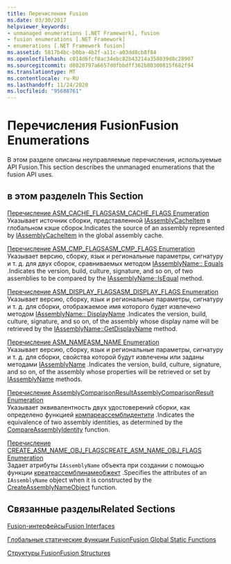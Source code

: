 ```yaml
---
title: Перечисления Fusion
ms.date: 03/30/2017
helpviewer_keywords:
- unmanaged enumerations [.NET Framework], fusion
- fusion enumerations [.NET Framework]
- enumerations [.NET Framework fusion]
ms.assetid: 5817b4bc-b0ba-4b2f-a11c-a03dd8cb8f84
ms.openlocfilehash: c014d6fcf8ac34ebc82b43214a358039d8c28907
ms.sourcegitcommit: d8020797a6657d0fbbdff362b80300815f682f94
ms.translationtype: MT
ms.contentlocale: ru-RU
ms.lasthandoff: 11/24/2020
ms.locfileid: "95688761"
---
```

# <a name="fusion-enumerations"></a><span data-ttu-id="4e098-102">Перечисления Fusion</span><span class="sxs-lookup"><span data-stu-id="4e098-102">Fusion Enumerations</span></span>

<span data-ttu-id="4e098-103">В этом разделе описаны неуправляемые перечисления, используемые API Fusion.</span><span class="sxs-lookup"><span data-stu-id="4e098-103">This section describes the unmanaged enumerations that the fusion API uses.</span></span>  
  
## <a name="in-this-section"></a><span data-ttu-id="4e098-104">в этом разделе</span><span class="sxs-lookup"><span data-stu-id="4e098-104">In This Section</span></span>  

 [<span data-ttu-id="4e098-105">Перечисление ASM_CACHE_FLAGS</span><span class="sxs-lookup"><span data-stu-id="4e098-105">ASM_CACHE_FLAGS Enumeration</span></span>](asm-cache-flags-enumeration.md)  
 <span data-ttu-id="4e098-106">Указывает источник сборки, представленной [IAssemblyCacheItem](iassemblycacheitem-interface.md) в глобальном кэше сборок.</span><span class="sxs-lookup"><span data-stu-id="4e098-106">Indicates the source of an assembly represented by [IAssemblyCacheItem](iassemblycacheitem-interface.md) in the global assembly cache.</span></span>  
  
 [<span data-ttu-id="4e098-107">Перечисление ASM_CMP_FLAGS</span><span class="sxs-lookup"><span data-stu-id="4e098-107">ASM_CMP_FLAGS Enumeration</span></span>](asm-cmp-flags-enumeration.md)  
 <span data-ttu-id="4e098-108">Указывает версию, сборку, язык и региональные параметры, сигнатуру и т. д. для двух сборок, сравниваемых методом [IAssemblyName:: Equals](iassemblyname-isequal-method.md) .</span><span class="sxs-lookup"><span data-stu-id="4e098-108">Indicates the version, build, culture, signature, and so on, of two assemblies to be compared by the [IAssemblyName::IsEqual](iassemblyname-isequal-method.md) method.</span></span>  
  
 [<span data-ttu-id="4e098-109">Перечисление ASM_DISPLAY_FLAGS</span><span class="sxs-lookup"><span data-stu-id="4e098-109">ASM_DISPLAY_FLAGS Enumeration</span></span>](asm-display-flags-enumeration.md)  
 <span data-ttu-id="4e098-110">Указывает версию, сборку, язык и региональные параметры, сигнатуру и т. д. для сборки, отображаемое имя которого будет извлечено методом [IAssemblyName:: DisplayName](iassemblyname-getdisplayname-method.md) .</span><span class="sxs-lookup"><span data-stu-id="4e098-110">Indicates the version, build, culture, signature, and so on, of the assembly whose display name will be retrieved by the [IAssemblyName::GetDisplayName](iassemblyname-getdisplayname-method.md) method.</span></span>  
  
 [<span data-ttu-id="4e098-111">Перечисление ASM_NAME</span><span class="sxs-lookup"><span data-stu-id="4e098-111">ASM_NAME Enumeration</span></span>](asm-name-enumeration.md)  
 <span data-ttu-id="4e098-112">Указывает версию, сборку, язык и региональные параметры, сигнатуру и т. д. для сборки, свойства которой будут извлечены или заданы методами [IAssemblyName](iassemblyname-interface.md) .</span><span class="sxs-lookup"><span data-stu-id="4e098-112">Indicates the version, build, culture, signature, and so on, of the assembly whose properties will be retrieved or set by [IAssemblyName](iassemblyname-interface.md) methods.</span></span>  
  
 [<span data-ttu-id="4e098-113">Перечисление AssemblyComparisonResult</span><span class="sxs-lookup"><span data-stu-id="4e098-113">AssemblyComparisonResult Enumeration</span></span>](assemblycomparisonresult-enumeration.md)  
 <span data-ttu-id="4e098-114">Указывает эквивалентность двух удостоверений сборки, как определено функцией [компареассемблидентити](compareassemblyidentity-function.md) .</span><span class="sxs-lookup"><span data-stu-id="4e098-114">Indicates the equivalence of two assembly identities, as determined by the [CompareAssemblyIdentity](compareassemblyidentity-function.md) function.</span></span>  
  
 [<span data-ttu-id="4e098-115">Перечисление CREATE_ASM_NAME_OBJ_FLAGS</span><span class="sxs-lookup"><span data-stu-id="4e098-115">CREATE_ASM_NAME_OBJ_FLAGS Enumeration</span></span>](create-asm-name-obj-flags-enumeration.md)  
 <span data-ttu-id="4e098-116">Задает атрибуты `IAssemblyName` объекта при создании с помощью функции [креатеассемблинамеобжект](createassemblynameobject-function.md) .</span><span class="sxs-lookup"><span data-stu-id="4e098-116">Specifies the attributes of an `IAssemblyName` object when it is constructed by the [CreateAssemblyNameObject](createassemblynameobject-function.md) function.</span></span>  
  
## <a name="related-sections"></a><span data-ttu-id="4e098-117">Связанные разделы</span><span class="sxs-lookup"><span data-stu-id="4e098-117">Related Sections</span></span>  

 [<span data-ttu-id="4e098-118">Fusion-интерфейсы</span><span class="sxs-lookup"><span data-stu-id="4e098-118">Fusion Interfaces</span></span>](fusion-interfaces.md)  
  
 [<span data-ttu-id="4e098-119">Глобальные статические функции Fusion</span><span class="sxs-lookup"><span data-stu-id="4e098-119">Fusion Global Static Functions</span></span>](fusion-global-static-functions.md)  
  
 [<span data-ttu-id="4e098-120">Структуры Fusion</span><span class="sxs-lookup"><span data-stu-id="4e098-120">Fusion Structures</span></span>](fusion-structures.md)
